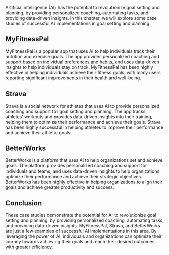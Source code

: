 

Artificial intelligence (AI) has the potential to revolutionize goal setting and planning, by providing personalized coaching, automating tasks, and providing data-driven insights. In this chapter, we will explore some case studies of successful AI implementations in goal setting and planning.

MyFitnessPal
------------

MyFitnessPal is a popular app that uses AI to help individuals track their nutrition and exercise goals. The app provides personalized coaching and support based on individual preferences and habits, and uses data-driven insights to help individuals stay on track. MyFitnessPal has been highly effective in helping individuals achieve their fitness goals, with many users reporting significant improvements in their health and well-being.

Strava
------

Strava is a social network for athletes that uses AI to provide personalized coaching and support for goal setting and planning. The app tracks athletes' workouts and provides data-driven insights into their training, helping them to optimize their performance and achieve their goals. Strava has been highly successful in helping athletes to improve their performance and achieve their athletic goals.

BetterWorks
-----------

BetterWorks is a platform that uses AI to help organizations set and achieve goals. The platform provides personalized coaching and support for individuals and teams, and uses data-driven insights to help organizations optimize their performance and achieve their strategic objectives. BetterWorks has been highly effective in helping organizations to align their goals and achieve greater productivity and success.

Conclusion
----------

These case studies demonstrate the potential for AI to revolutionize goal setting and planning, by providing personalized coaching, automating tasks, and providing data-driven insights. MyFitnessPal, Strava, and BetterWorks are just a few examples of successful AI implementations in this area. By leveraging the power of AI, individuals and organizations can optimize their journey towards achieving their goals and reach their desired outcomes with greater efficiency.
